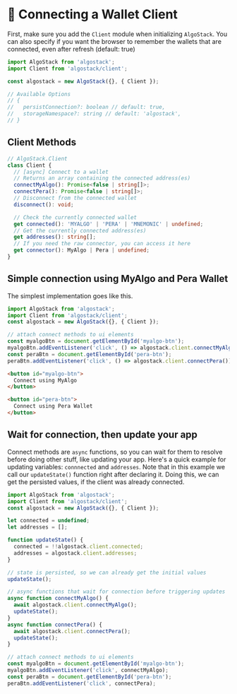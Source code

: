 # 🔐 Connecting a Wallet Client


First, make sure you add the `Client` module when initializing `AlgoStack`. You can also specify if you want the browser to remember the wallets that are connected, even after refresh (default: true)

```js
import AlgoStack from 'algostack';
import Client from 'algostack/client';

const algostack = new AlgoStack({}, { Client });

// Available Options
// {
//   persistConnection?: boolean // default: true,
//   storageNamespace?: string // default: 'algostack',
// }
```

## Client Methods

```ts
// AlgoStack.Client
class Client {
  // [async] Connect to a wallet
  // Returns an array containing the connected address(es)
  connectMyAlgo(): Promise<false | string[]>;
  connectPera(): Promise<false | string[]>;
  // Disconnect from the connected wallet
  disconnect(): void;

  // Check the currently connected wallet
  get connected(): 'MYALGO' | 'PERA' | 'MNEMONIC' | undefined;
  // Get the currently connected address(es)
  get addresses(): string[];
  // If you need the raw connector, you can access it here
  get connector(): MyAlgo | Pera | undefined;
}
```


## Simple connection using MyAlgo and Pera Wallet
The simplest implementation goes like this.

```js
import AlgoStack from 'algostack';
import Client from 'algostack/client';
const algostack = new AlgoStack({}, { Client });

// attach connect methods to ui elements
const myalgoBtn = document.getElementById('myalgo-btn');
myalgoBtn.addEventListener('click', () => algostack.client.connectMyAlgo());
const peraBtn = document.getElementById('pera-btn');
peraBtn.addEventListener('click', () => algostack.client.connectPera());
```
```html
<button id="myalgo-btn">
  Connect using MyAlgo
</button>

<button id="pera-btn">
  Connect using Pera Wallet
</button>
```


## Wait for connection, then update your app

Connect methods are `async` functions, so you can wait for them to resolve before doing other stuff, like updating your app. Here's a quick example for updating variables: `connnected` and `addresses`. Note that in this example we call our `updateState()` function right after declaring it. Doing this, we can get the persisted values, if the client was already connected.

```js
import AlgoStack from 'algostack';
import Client from 'algostack/client';
const algostack = new AlgoStack({}, { Client });

let connected = undefined;
let addresses = [];

function updateState() {
  connected = !!algostack.client.connected;
  addresses = algostack.client.addresses;
}

// state is persisted, so we can already get the initial values
updateState();

// async functions that wait for connection before triggering updates
async function connectMyAlgo() {
  await algostack.client.connectMyAlgo();
  updateState();
}
async function connectPera() {
  await algostack.client.connectPera();
  updateState();
}

// attach connect methods to ui elements
const myalgoBtn = document.getElementById('myalgo-btn');
myalgoBtn.addEventListener('click', connectMyAlgo);
const peraBtn = document.getElementById('pera-btn');
peraBtn.addEventListener('click', connectPera);
```